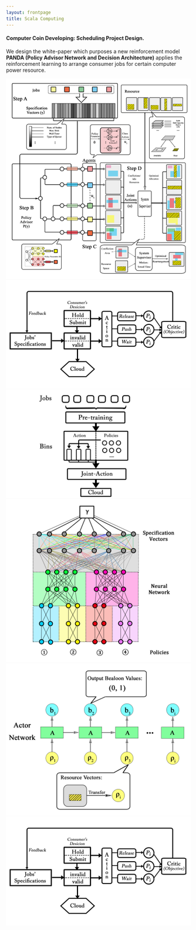 ```yaml
---
layout: frontpage
title: Scala Computing
---
```

<!---
<div class="navbar">
  <div class="navbar-inner">
      <ul class="nav">
          <li><a href="">prev</a></li>
          <li><a href="nba2.html">next</a></li>
      </ul>
  </div>
</div>


[Cloud Scale Genomic Signals Processing](https://ieeexplore.ieee.org/document/7317496/), a methodology for the anlysis of large-scale cancer genomic data using signal processing; <br/>
see B. S. Harvey and S. Ji, "Cloud-Scale Genomic Signals Processing for Robust Large-Scale Cancer Genomic Microarray Data Analysis," in IEEE Journal of Biomedical and Health Informatics, vol. 21, no. 1, pp. 238-245, Jan. 2017.
[![PubMed](../icons16/pubmed-icon.png)]()
[![pdf](../icons16/pdf-icon.png)]()
[![GitHub](../icons16/github-icon.png)]()

![Harvey et al. (2015) Fig 1 and 2](../../pages/publpics/bioinformatics1.png)

Figure 1: Heat map of Global Cancer Map (GCM) sample expression levels generated from Wavelet Thresholding method for genes/features selection.
Figure 2: Heat map of Global Cancer Map (GCM) sample expression levels generated from Differentially Expressed method for genes/features selection.
-->
#### <a name="Computer Coin Developing: Scheduling Project Design."></a>Computer Coin Developing: Scheduling Project Design.

<p align = "left">

We design the white-paper which purposes a new reinforcement model **PANDA (Policy Advisor Network and Decision Architecture)** applies the reinforcement learning to arrange consumer jobs for certain computer power resource.
 
![SP1](../Scheduling_Process/Scheduling_Process.png)
![SP2](../Scheduling_Process/Training1.jpg)
![SP3](../Scheduling_Process/Training2.jpg)
![SP4](../Scheduling_Process/NN.jpg)
![SP5](../Scheduling_Process/actor_network.png)
![SP6](../Scheduling_Process/Training1.jpg)
